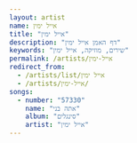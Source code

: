 ```yaml
---
layout: artist
name: אייל ימין
title: "אייל ימין"
description: "דף האמן אייל ימין"
keywords: "שירים, מוזיקה, אייל ימין"
permalink: /artists/אייל-ימין
redirect_from:
  - /artists/list/אייל ימין
  - /artists/אייל-ימין/
songs:
  - number: "57330"
    name: "אתה בני"
    album: "סינגלים"
    artist: "אייל ימין"
---
```


